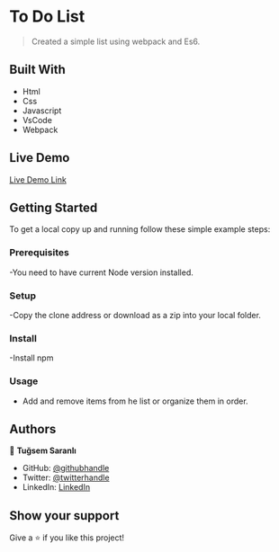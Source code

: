 
# To Do List

> Created a simple list using webpack and Es6. 


## Built With

- Html
- Css
- Javascript
- VsCode
- Webpack

## Live Demo 

[Live Demo Link](https://tugsem.github.io/To-do-list/)

## Getting Started

To get a local copy up and running follow these simple example steps:

### Prerequisites

-You need to have current Node version installed.

### Setup

-Copy the clone address or download as a zip into your local folder.

### Install

-Install npm

### Usage

- Add and remove items from he list or organize them in order.

## Authors

👤 **Tuğsem Saranlı**

- GitHub: [@githubhandle](https://github.com/tugsem)
- Twitter: [@twitterhandle](https://twitter.com/TugsemSaranli)
- LinkedIn: [LinkedIn](https://www.linkedin.com/in/tuğsem-saranlı-5b2a98230/?locale=en_US)

## Show your support

Give a ⭐️ if you like this project!





